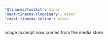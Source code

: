 ```yaml
---
'@tinacms/toolkit': minor
'next-tinacms-cloudinary': minor
'react-tinacms-inline': minor
---
```


image accecpt now comes from the media store

